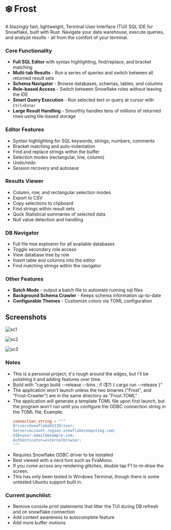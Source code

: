 # ❄️ Frost

A blazingly fast, lightweight, Terminal User Interface (TUI) SQL IDE for Snowflake, built with Rust. Navigate your data warehouse, execute queries, and analyze results - all from the comfort of your terminal.

### Core Functionality
- **Full SQL Editor** with syntax highlighting, find/replace, and bracket matching
- **Multi-tab Results** - Run a series of queries and switch between all returned result sets
- **Schema Navigator** - Browse databases, schemas, tables, and columns
- **Role-based Access** - Switch between Snowflake roles without leaving the IDE
- **Smart Query Execution** - Run selected text or query at cursor with `Ctrl+Enter`
- **Large Result Handling** - Smoothly handles tens of millions of returned rows using tile-based storage

### Editor Features
- Syntax highlighting for SQL keywords, strings, numbers, comments
- Bracket matching and auto-indentation
- Find and replace strings within the buffer
- Selection modes (rectangular, line, column)
- Undo/redo
- Session recovery and autosave

### Results Viewer
- Column, row, and rectangular selection modes
- Export to CSV
- Copy selections to clipboard
- Find strings within result sets
- Quck Statistical summaries of selected data
- Null value detection and handling

### DB Navigator
- Full file tree exploerer for all available databases
- Toggle secondary role access
- View database tree by role
- Insert table and columns into the editor
- Find matching strings within the navigator

### Other Features
- **Batch Mode** - output a batch file to automate running sql files
- **Background Schema Crawler** - Keeps schema information up-to-date
- **Configurable Themes** - Customize colors via TOML configuration

## Screenshots

![sc1](https://github.com/user-attachments/assets/32b4c1bb-011d-45ce-9c39-1abbb62e08a9)

![sc2](https://github.com/user-attachments/assets/45bc3961-9f3b-4c5b-ab08-db167002e482)

![sc3](https://github.com/user-attachments/assets/7a76632a-05d3-43d2-baf4-abee588efef3)

### Notes
- This is a personal project; it's rough around the edges, but i'll be polishing it and adding features over time.
- Build with "cargo build --release --bins ; if ($?) { cargo run --release }"
- The application won't launch unless the two binaries ("Frost", and "Frost-Crawler") are in the same directory as "Frost.TOML"
- The application will generate a template TOML file upon first launch, but the program won't run until you configure the ODBC connection string in the TOML file; Example:
  ```toml
  connection_string = """
  Driver=SnowflakeDSIIDriver;
  Server=account.region.snowflakecomputing.com;
  UID=your.email@example.com;
  Authenticator=externalbrowser;
  """
- Requires Snowflake ODBC driver to be installed
- Best viewed with a nerd font such as FiraMono.
- If you come across any rendering glitches, double tap F1 to re-draw the screen.
- This has only been tested in Windows Terminal, though there is some untested Ubuntu support built in.

### Current punchlist:
- Remove console print statements that litter the TUI during DB refresh and on snowflake connection
- Add context awareness to autocomplete feature
- Add more buffer motions
